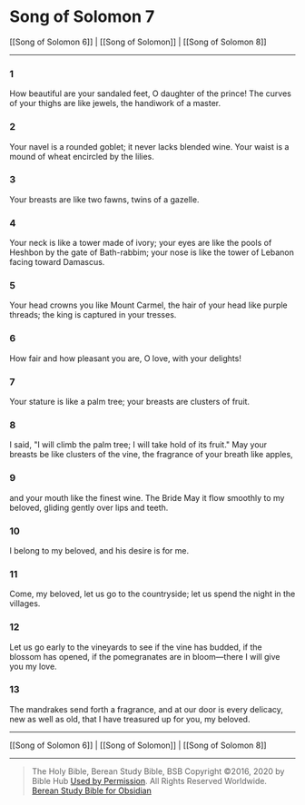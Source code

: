 # Song of Solomon 7

[[Song of Solomon 6]] | [[Song of Solomon]] | [[Song of Solomon 8]]

---

### 1
How beautiful are your sandaled feet, O daughter of the prince! The curves of your thighs are like jewels, the handiwork of a master.

### 2
Your navel is a rounded goblet; it never lacks blended wine. Your waist is a mound of wheat encircled by the lilies.

### 3
Your breasts are like two fawns, twins of a gazelle.

### 4
Your neck is like a tower made of ivory; your eyes are like the pools of Heshbon by the gate of Bath-rabbim; your nose is like the tower of Lebanon facing toward Damascus.

### 5
Your head crowns you like Mount Carmel, the hair of your head like purple threads; the king is captured in your tresses.

### 6
How fair and how pleasant you are, O love, with your delights!

### 7
Your stature is like a palm tree; your breasts are clusters of fruit.

### 8
I said, "I will climb the palm tree; I will take hold of its fruit." May your breasts be like clusters of the vine, the fragrance of your breath like apples,

### 9
and your mouth like the finest wine. The Bride May it flow smoothly to my beloved, gliding gently over lips and teeth.

### 10
I belong to my beloved, and his desire is for me.

### 11
Come, my beloved, let us go to the countryside; let us spend the night in the villages.

### 12
Let us go early to the vineyards to see if the vine has budded, if the blossom has opened, if the pomegranates are in bloom—there I will give you my love.

### 13
The mandrakes send forth a fragrance, and at our door is every delicacy, new as well as old, that I have treasured up for you, my beloved.

---

[[Song of Solomon 6]] | [[Song of Solomon]] | [[Song of Solomon 8]]

---

> The Holy Bible, Berean Study Bible, BSB
> Copyright &copy;2016, 2020 by Bible Hub
> [Used by Permission](https://berean.bible/terms.htm). All Rights Reserved Worldwide.
> [Berean Study Bible for Obsidian](https://github.com/gapmiss/berean-study-bible-for-obsidian)

